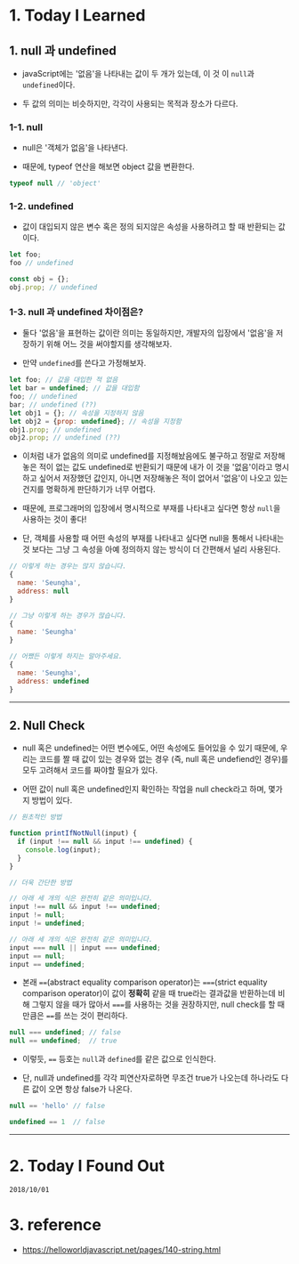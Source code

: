 # 1. Today I Learned

## 1. null 과 undefined

- javaScript에는 '없음'을 나타내는 값이 두 개가 있는데, 이 것 이 `null`과 `undefined`이다.

- 두 값의 의미는 비슷하지만, 각각이 사용되는 목적과 장소가 다르다.

### 1-1. null

- null은 '객체가 없음'을 나타낸다.

- 때문에, typeof 연산을 해보면 object 값을 변환한다. 

```js
typeof null // 'object'
```

### 1-2. undefined

- 값이 대입되지 않은 변수 혹은 정의 되지않은 속성을 사용하려고 할 때 반환되는 값이다.

```js
let foo;
foo // undefined

const obj = {};
obj.prop; // undefined
```

### 1-3. null 과 undefined 차이점은? 

- 둘다 '없음'을 표현하는 값이란 의미는 동일하지만, 개발자의 입장에서 '없음'을 저장하기 위해 어느 것을 써야할지를 생각해보자.

- 만약 `undefined`를 쓴다고 가정해보자.

```js
let foo; // 값을 대입한 적 없음
let bar = undefined; // 값을 대입함
foo; // undefined
bar; // undefined (??)
let obj1 = {}; // 속성을 지정하지 않음
let obj2 = {prop: undefined}; // 속성을 지정함
obj1.prop; // undefined
obj2.prop; // undefined (??)
```
- 이처럼 내가 없음의 의미로 undefined를 지정해놨음에도 불구하고 정말로 저장해놓은 적이 없는 값도 undefined로 반환되기 때문에 내가 이 것을 '없음'이라고 명시하고 싶어서 저장했던 값인지, 아니면 저장해놓은 적이 없어서 '없음'이 나오고 있는 건지를 명확하게 판단하기가 너무 어렵다.

- 때문에, 프로그래머의 입장에서 명시적으로 부재를 나타내고 싶다면 항상 `null`을 사용하는 것이 좋다!

- 단, 객체를 사용할 때 어떤 속성의 부재를 나타내고 싶다면 null을 통해서 나타내는 것 보다는 그냥 그 속성을 아예 정의하지 않는 방식이 더 간편해서 널리 사용된다.

```js
// 이렇게 하는 경우는 많지 않습니다.
{
  name: 'Seungha',
  address: null
}

// 그냥 이렇게 하는 경우가 많습니다.
{
  name: 'Seungha'
}

// 어쨌든 이렇게 하지는 말아주세요.
{
  name: 'Seungha',
  address: undefined
}
```

---

## 2. Null Check

- null 혹은 undefined는 어떤 변수에도, 어떤 속성에도 들어있을 수 있기 때문에, 우리는 코드를 짤 때 값이 있는 경우와 없는 경우 (즉, null 혹은 undefiend인 경우)를 모두 고려해서 코드를 짜야할 필요가 있다.

- 어떤 값이 null 혹은 undefined인지 확인하는 작업을 null check라고 하며, 몇가지 방법이 있다.

```js
// 원초적인 방법

function printIfNotNull(input) {
  if (input !== null && input !== undefined) {
    console.log(input);
  }
}
```
```js
// 더욱 간단한 방법

// 아래 세 개의 식은 완전히 같은 의미입니다.
input !== null && input !== undefined;
input != null;
input != undefined;

// 아래 세 개의 식은 완전히 같은 의미입니다.
input === null || input === undefined;
input == null;
input == undefined;
```

- 본래 `==`(abstract equality comparison operator)는  `===`(strict equality comparison operator)이 값이 **정확히** 같을 때 true라는 결과값을 반환하는데 비해 그렇지 않을 때가 많아서 `===`를 사용하는 것을 권장하지만, null check를 할 때 만큼은 `==`를 쓰는 것이 편리하다. 

```js
null === undefined; // false
null == undefined;  // true
```
- 이렇듯, `==` 등호는 `null`과 `defined`를 같은 값으로 인식한다.

- 단, null과 undefined를 각각 피연산자로하면 무조건 true가 나오는데 하나라도 다른 값이 오면 항상 false가 나온다. 

```js
null == 'hello' // false

undefined == 1  // false
```

---

# 2. Today I Found Out

```
2018/10/01
```

# 3. reference
- https://helloworldjavascript.net/pages/140-string.html
